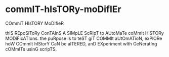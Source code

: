 # commIT-hIsTORy-moDifIEr
COmmiT HIsTORY MoDIfieR

thiS REpoSiToRy ConTAInS A SIMpLE ScRIpT to AUtoMaTe coMmIt HiSTORy MODiFicATIons. the puRpose Is to teST giT COMMIt aUtOmATioN, exPlORe hoW COmmIt hIStorY CaN be alTERED, anD EXperiment wIth GeNeratIng cOMmITs usinG scrIpTS.
